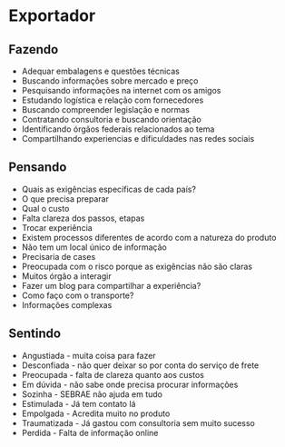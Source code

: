 # Exportador

## Fazendo

* Adequar embalagens e questões técnicas
* Buscando informações sobre mercado e preço
* Pesquisando informações na internet com os amigos
* Estudando logística e relação com fornecedores
* Buscando compreender legislação e normas
* Contratando consultoria e buscando orientação
* Identificando órgãos federais relacionados ao tema
* Compartilhando experiencias e dificuldades nas redes sociais

## Pensando

* Quais as exigências específicas de cada país?
* O que precisa preparar
* Qual o custo
* Falta clareza dos passos, etapas
* Trocar experiência
* Existem processos diferentes de acordo com a natureza do produto
* Não tem um local único de informação
* Precisaria de cases
* Preocupada com o risco porque as exigências não são claras
* Muitos órgão a interagir
* Fazer um blog para compartilhar a experiência?
* Como faço com o transporte?
* Informações complexas

## Sentindo

* Angustiada - muita coisa para fazer
* Desconfiada - não quer deixar so por conta do serviço de frete
* Preocupada - falta de clareza quanto aos custos
* Em dúvida - não sabe onde precisa procurar informações
* Sozinha - SEBRAE não ajuda em tudo
* Estimulada - Já tem contato lá
* Empolgada - Acredita muito no produto
* Traumatizada - Já gastou com consultoria sem muito sucesso
* Perdida - Falta de informação online